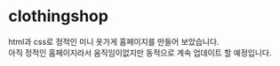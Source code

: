 # clothingshop
html과 css로 정적인 미니 옷가게 홈페이지를 만들어 보았습니다.   
아직 정적인 홈페이지라서 움직임이없지만 동적으로 계속 업데이트 할 예정입니다.

